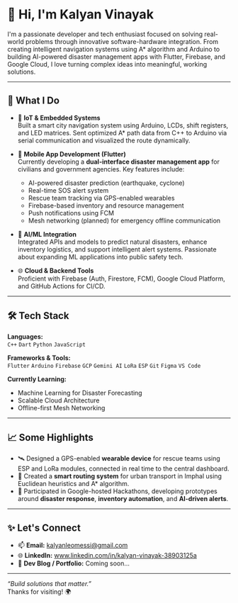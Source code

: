 # 👋 Hi, I'm Kalyan Vinayak

I'm a passionate developer and tech enthusiast focused on solving real-world problems through innovative software-hardware integration. From creating intelligent navigation systems using A* algorithm and Arduino to building AI-powered disaster management apps with Flutter, Firebase, and Google Cloud, I love turning complex ideas into meaningful, working solutions.

---

## 🚀 What I Do

- 🔧 **IoT & Embedded Systems**  
  Built a smart city navigation system using Arduino, LCDs, shift registers, and LED matrices. Sent optimized A* path data from C++ to Arduino via serial communication and visualized the route dynamically.

- 📱 **Mobile App Development (Flutter)**  
  Currently developing a **dual-interface disaster management app** for civilians and government agencies. Key features include:
  - AI-powered disaster prediction (earthquake, cyclone)
  - Real-time SOS alert system
  - Rescue team tracking via GPS-enabled wearables
  - Firebase-based inventory and resource management
  - Push notifications using FCM
  - Mesh networking (planned) for emergency offline communication

- 🧠 **AI/ML Integration**  
  Integrated APIs and models to predict natural disasters, enhance inventory logistics, and support intelligent alert systems. Passionate about expanding ML applications into public safety tech.

- 🌐 **Cloud & Backend Tools**  
  Proficient with Firebase (Auth, Firestore, FCM), Google Cloud Platform, and GitHub Actions for CI/CD.

---

## 🛠 Tech Stack

**Languages:**  
`C++` `Dart` `Python` `JavaScript`

**Frameworks & Tools:**  
`Flutter` `Arduino` `Firebase` `GCP` `Gemini AI` `LoRa` `ESP` `Git` `Figma` `VS Code`

**Currently Learning:**  
- Machine Learning for Disaster Forecasting  
- Scalable Cloud Architecture  
- Offline-first Mesh Networking

---

## 📈 Some Highlights

- 🛰 Designed a GPS-enabled **wearable device** for rescue teams using ESP and LoRa modules, connected in real time to the central dashboard.
- 📍 Created a **smart routing system** for urban transport in Imphal using Euclidean heuristics and A* algorithm.
- 🧠 Participated in Google-hosted Hackathons, developing prototypes around **disaster response**, **inventory automation**, and **AI-driven alerts**.

---

## ✨ Let's Connect

- 📫 **Email:** kalyanleomessi@gmail.com 
- 🌐 **LinkedIn:** www.linkedin.com/in/kalyan-vinayak-38903125a
- 🧠 **Dev Blog / Portfolio:** Coming soon...

---

_“Build solutions that matter.”_  
Thanks for visiting! 🌍
